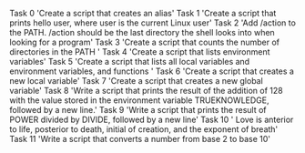 Task 0 'Create a script that creates an alias'
Task 1 'Create a script that prints hello user, where user is the current Linux user'
Task 2 'Add /action to the PATH. /action should be the last directory the shell looks into when looking for a program'
Task 3 'Create a script that counts the number of directories in the PATH '
Task 4 'Create a script that lists environment variables'
Task 5 'Create a script that lists all local variables and environment variables, and functions '
Task 6 'Create a script that creates a new local variable'
Task 7 'Create a script that creates a new global variable'
Task 8 'Write a script that prints the result of the addition of 128 with the value stored in the environment variable TRUEKNOWLEDGE, followed by a new line.'
Task 9 'Write a script that prints the result of POWER divided by DIVIDE, followed by a new line'
Task 10 ' Love is anterior to life, posterior to death, initial of creation, and the exponent of breath'
Task 11 'Write a script that converts a number from base 2 to base 10'

